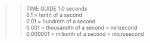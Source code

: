 >> TIME GUIDE 
 1.0 seconds  
 0.1 = tenth of a second  
 0.01 = hundreth of a second  
 0.001 = thousandth of a second = milisecond  
 0.000001 = milionth of a second = microsecond  
